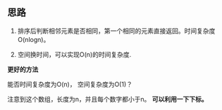 ## 思路

1) 排序后判断相邻元素是否相同，第一个相同的元素直接返回。时间复杂度O(nlogn)。

2) 空间换时间，可以实现O(n)的时间复杂度.



**更好的方法**

能否时间复杂度为O(n)， 空间复杂度为O(1)？

注意到这个数组，长度为n，并且每个数字都小于n。 **可以利用一下下标。**





